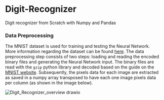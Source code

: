 # Digit-Recognizer
Digit recognizer from Scratch with Numpy and Pandas

### Data Preprocessing
The MNIST dataset is used for training and testing the Neural Network. More information regarding the dataset can be found [here](http://yann.lecun.com/exdb/mnist/).
The data preprocessing step consists of two steps: loading and reading the encoded binary files and generating the Neural Network input. The binary files are read with the 
`gzip` python library and decoded based on the guide on the [MNIST website](http://yann.lecun.com/exdb/mnist/). Subsequently, the pixels data for each image are extracted as saved in a numpy array transposed to have 
each one image pixels data per column (as shown in the image below).

![Digit_Recognizer_overview drawio](https://user-images.githubusercontent.com/60779914/158414671-697d35ff-4e3e-4fce-914f-610df7b7460d.png)
